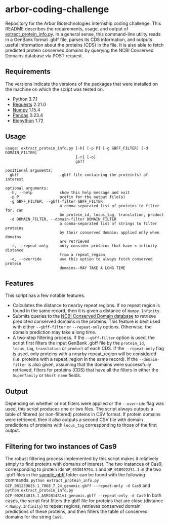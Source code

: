 # arbor-coding-challenge
Repository for the Arbor Biotechnologies internship coding challenge. This
README describes the requirements, usage, and output of
[extract_protein_info.py](src/extract_protein_info.py). In a general sense,
this command-line utility reads in a GenBank format .gbff file, parses its
CDS information, and outputs useful information about the proteins (CDS) in
the file. It is also able to fetch predicted protein conserved domains by
querying the NCBI Conserved Domains database via POST request.

## Requirements
The versions indicate the versions of the packages that were installed on
the machine on which the script was tested on.
- Python 3.7.1
- [Requests](https://github.com/kennethreitz/requests) 2.21.0
- [Numpy](http://www.numpy.org/) 1.15.4
- [Pandas](https://pandas.pydata.org/) 0.23.4
- [Biopython](https://biopython.org/) 1.72

## Usage
```
usage: extract_protein_info.py [-h] [-p P] [-g GBFF_FILTER] [-d DOMAIN_FILTER]
                               [-r] [-o]
                               gbff

positional arguments:
  gbff                  .gbff file containing the protein(s) of interest

optional arguments:
  -h, --help            show this help message and exit
  -p P                  prefix for the output file(s)
  -g GBFF_FILTER, --gbff-filter GBFF_FILTER
                        a comma-separated list of proteins to filter for; can
                        be protein_id, locus_tag, translation, product
  -d DOMAIN_FILTER, --domain-filter DOMAIN_FILTER
                        a comma-separated list of strings to filter proteins
                        by their conserved domain; applied only when domains
                        are retrieved
  -r, --repeat-only     only consider proteins that have < infinity distance
                        from a repeat_region
  -o, --override        use this option to always fetch conserved protein
                        domains--MAY TAKE A LONG TIME
```

## Features
This script has a few notable features.
- Calculates the distance to nearby repeat regions. If no repeat region is
found in the same record, then it is given a distance of `Numpy.Infinity`.
- Submits queries to the
[NCBI Conserved Domain database](https://www.ncbi.nlm.nih.gov/Structure/cdd/cdd.shtml)
to retrieve predicted conserved domains in the proteins. This feature is best
used with either `--gbff-filter` or `--repeat-only` options. Otherwise, the
domain prediction may take a long time.
- A two-step filtering process. If the `--gbff-filter` option is used, the
script first filters the input GenBank .gbff file by the `protein_id`,
`locus_tag`, `translation` or `product` of each CDS. If the `--repeat-only`
flag is used, only proteins with a nearby repeat_region will be considered
(i.e. proteins with a repeat_region in the same record). If the `--domain-filter`
is also given, assuming that the domains were successfully retrieved, filters
for proteins (CDS) that have all the filters in either the `Superfamily` or
`Short name` fields.

## Output
Depending on whether or not filters were applied or the `--override` flag was
used, this script produces one or two files. The script always outputs
a table of filtered (or non-filtered) proteins in CSV format. If protein
domains were retrieved, then it also outputs a second CSV file with
domain predictions of proteins with `locus_tag` corresponding to those of the
first output.

## Filtering for two instances of Cas9
The robust filtering process implemented by this script makes it relatively
simply to find proteins with domains of interest. The two instances of Cas9,
corresponding to protein ids `WP_053019794.1` and `WP_010922251.1` in the two
.gbff files in the [sample_gbff](sample_gbff) folder can be found with the
following commands.
`python extract_protein_info.py GCF_001239625.1_7068_7_24_genomic.gbff --repeat-only -d Cas9`
and
`python extract_protein_info.py GCF_002014815.1_ASM201481v1_genomic.gbff --repeat-only -d Cas9`
In both cases, the script first filters the gbff file for proteins
that are close (distance < `Numpy.Infinity`) to repeat regions,
retrieves conserved domain predictions of these proteins, and then
filters the table of conserved domains for the string `Cas9`.
